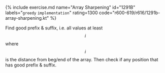 {% include exercise.md name="Array Sharpening" id="1291B" labels="`greedy` `implementation`" rating=1300 code="r600-619/r616/1291b-array-sharpening.kt" %}

Find good prefix & suffix, i.e. all values at least $$i$$ where $$i$$ is the distance from beg/end of the array.  Then check if any position that has good prefix & suffix.
